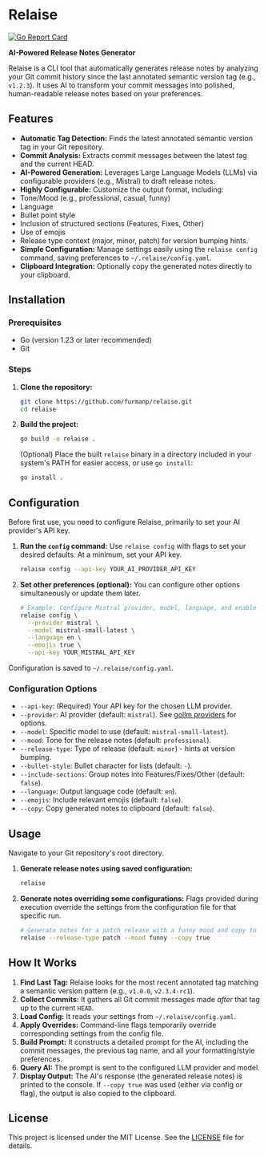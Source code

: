 # Relaise

[![Go Report Card](https://goreportcard.com/badge/github.com/furmanp/relaise)](https://goreportcard.com/report/github.com/furmanp/relaise)

**AI-Powered Release Notes Generator**

Relaise is a CLI tool that automatically generates release notes by analyzing your Git commit history since the last annotated semantic version tag (e.g., `v1.2.3`). It uses AI to transform your commit messages into polished, human-readable release notes based on your preferences.

## Features

*   **Automatic Tag Detection:** Finds the latest annotated semantic version tag in your Git repository.
*   **Commit Analysis:** Extracts commit messages between the latest tag and the current HEAD.
*   **AI-Powered Generation:** Leverages Large Language Models (LLMs) via configurable providers (e.g., Mistral) to draft release notes.
*   **Highly Configurable:** Customize the output format, including:
   *   Tone/Mood (e.g., professional, casual, funny)
   *   Language
   *   Bullet point style
   *   Inclusion of structured sections (Features, Fixes, Other)
   *   Use of emojis
   *   Release type context (major, minor, patch) for version bumping hints.
*   **Simple Configuration:** Manage settings easily using the `relaise config` command, saving preferences to `~/.relaise/config.yaml`.
*   **Clipboard Integration:** Optionally copy the generated notes directly to your clipboard. 

## Installation

### Prerequisites

*   Go (version 1.23 or later recommended)
*   Git

### Steps

1.  **Clone the repository:**
    ```bash
    git clone https://github.com/furmanp/relaise.git
    cd relaise
    ```
2.  **Build the project:**
    ```bash
    go build -o relaise .
    ```
    (Optional) Place the built `relaise` binary in a directory included in your system's PATH for easier access, or use `go install`:
    ```bash
    go install .
    ```

## Configuration

Before first use, you need to configure Relaise, primarily to set your AI provider's API key.

1.  **Run the `config` command:**
    Use `relaise config` with flags to set your desired defaults. At a minimum, set your API key.
    ```bash
    relaise config --api-key YOUR_AI_PROVIDER_API_KEY
    ```

2.  **Set other preferences (optional):**
    You can configure other options simultaneously or update them later.
    ```bash
    # Example: Configure Mistral provider, model, language, and enable emojis
    relaise config \
      --provider mistral \
      --model mistral-small-latest \
      --language en \
      --emojis true \
      --api-key YOUR_MISTRAL_API_KEY
    ```

Configuration is saved to `~/.relaise/config.yaml`.

### Configuration Options

*   `--api-key`: (Required) Your API key for the chosen LLM provider.
*   `--provider`: AI provider (default: `mistral`). See [gollm providers](https://github.com/teilomillet/gollm?tab=readme-ov-file#supported-providers) for options.
*   `--model`: Specific model to use (default: `mistral-small-latest`).
*   `--mood`: Tone for the release notes (default: `professional`).
*   `--release-type`: Type of release (default: `minor`) - hints at version bumping.
*   `--bullet-style`: Bullet character for lists (default: `-`).
*   `--include-sections`: Group notes into Features/Fixes/Other (default: `false`).
*   `--language`: Output language code (default: `en`).
*   `--emojis`: Include relevant emojis (default: `false`).
*   `--copy`: Copy generated notes to clipboard (default: `false`).

## Usage

Navigate to your Git repository's root directory.

1.  **Generate release notes using saved configuration:**
    ```bash
    relaise
    ```

2.  **Generate notes overriding some configurations:**
    Flags provided during execution override the settings from the configuration file for that specific run.
    ```bash
    # Generate notes for a patch release with a funny mood and copy to clipboard
    relaise --release-type patch --mood funny --copy true
    ```

## How It Works

1.  **Find Last Tag:** Relaise looks for the most recent annotated tag matching a semantic version pattern (e.g., `v1.0.0`, `v2.3.4-rc1`).
2.  **Collect Commits:** It gathers all Git commit messages made *after* that tag up to the current `HEAD`.
3.  **Load Config:** It reads your settings from `~/.relaise/config.yaml`.
4.  **Apply Overrides:** Command-line flags temporarily override corresponding settings from the config file.
5.  **Build Prompt:** It constructs a detailed prompt for the AI, including the commit messages, the previous tag name, and all your formatting/style preferences.
6.  **Query AI:** The prompt is sent to the configured LLM provider and model.
7.  **Display Output:** The AI's response (the generated release notes) is printed to the console. If `--copy true` was used (either via config or flag), the output is also copied to the clipboard.

## License

This project is licensed under the MIT License. See the [LICENSE](LICENSE) file for details.
